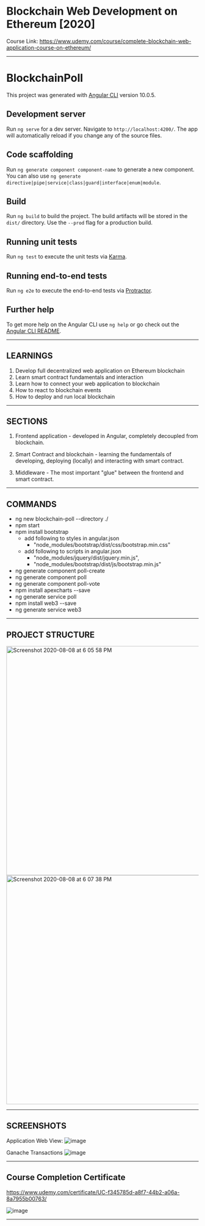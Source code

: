 # Blockchain Web Development on Ethereum [2020]

Course Link: <https://www.udemy.com/course/complete-blockchain-web-application-course-on-ethereum/>

---

# BlockchainPoll

This project was generated with [Angular CLI](https://github.com/angular/angular-cli) version 10.0.5.

## Development server

Run `ng serve` for a dev server. Navigate to `http://localhost:4200/`. The app will automatically reload if you change any of the source files.

## Code scaffolding

Run `ng generate component component-name` to generate a new component. You can also use `ng generate directive|pipe|service|class|guard|interface|enum|module`.

## Build

Run `ng build` to build the project. The build artifacts will be stored in the `dist/` directory. Use the `--prod` flag for a production build.

## Running unit tests

Run `ng test` to execute the unit tests via [Karma](https://karma-runner.github.io).

## Running end-to-end tests

Run `ng e2e` to execute the end-to-end tests via [Protractor](http://www.protractortest.org/).

## Further help

To get more help on the Angular CLI use `ng help` or go check out the [Angular CLI README](https://github.com/angular/angular-cli/blob/master/README.md).

---

## LEARNINGS

1. Develop full decentralized web application on Ethereum blockchain
2. Learn smart contract fundamentals and interaction
3. Learn how to connect your web application to blockchain
4. How to react to blockchain events
5. How to deploy and run local blockchain

---

## SECTIONS

1. Frontend application - developed in Angular, completely decoupled from blockchain.

2. Smart Contract and blockchain - learning the fundamentals of developing, deploying (locally) and interacting with smart contract.

3. Middleware - The most important "glue" between the frontend and smart contract.

---

## COMMANDS

- ng new blockchain-poll --directory ./
- npm start
- npm install bootstrap
  - add following to styles in angular.json
    - "node_modules/bootstrap/dist/css/bootstrap.min.css"
  - add following to scripts in angular.json
    - "node_modules/jquery/dist/jquery.min.js",
    - "node_modules/bootstrap/dist/js/bootstrap.min.js"
- ng generate component poll-create
- ng generate component poll
- ng generate component poll-vote
- npm install apexcharts --save
- ng generate service poll
- npm install web3 --save
- ng generate service web3

---

## PROJECT STRUCTURE

<img width="600" alt="Screenshot 2020-08-08 at 6 05 58 PM" src="https://user-images.githubusercontent.com/15984084/89710557-ebf6bf00-d9a1-11ea-9cdd-f3193d5b7b3e.png">

<img width="600" alt="Screenshot 2020-08-08 at 6 07 38 PM" src="https://user-images.githubusercontent.com/15984084/89710592-1b0d3080-d9a2-11ea-962c-a963cd7c9420.png">

---

## SCREENSHOTS

Application Web View:
![image](https://user-images.githubusercontent.com/15984084/90333658-5aaccb80-dfe5-11ea-8732-11fa37edc600.png)

Ganache Transactions
![image](https://user-images.githubusercontent.com/15984084/90335684-47552c80-dff4-11ea-9cb5-4a20857a9dfc.png)

---

## Course Completion Certificate

<https://www.udemy.com/certificate/UC-f345785d-a8f7-44b2-a06a-8a7955b00763/>

![image](https://udemy-certificate.s3.amazonaws.com/image/UC-f345785d-a8f7-44b2-a06a-8a7955b00763.jpg)

---
